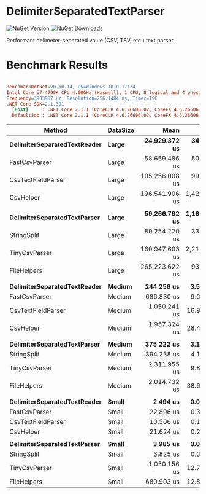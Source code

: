 # DelimiterSeparatedTextParser
[![NuGet Version](https://img.shields.io/nuget/v/DelimiterSeparatedTextParser.svg)](https://www.nuget.org/packages/DelimiterSeparatedTextParser)
[![NuGet Downloads](https://img.shields.io/nuget/dt/DelimiterSeparatedTextParser.svg)](https://www.nuget.org/packages/DelimiterSeparatedTextParser)

Performant delimeter-separated value (CSV, TSV, etc.) text parser.

# Benchmark Results
``` ini

BenchmarkDotNet=v0.10.14, OS=Windows 10.0.17134
Intel Core i7-4790K CPU 4.00GHz (Haswell), 1 CPU, 8 logical and 4 physical cores
Frequency=3903987 Hz, Resolution=256.1484 ns, Timer=TSC
.NET Core SDK=2.1.301
  [Host]     : .NET Core 2.1.1 (CoreCLR 4.6.26606.02, CoreFX 4.6.26606.05), 64bit RyuJIT
  DefaultJob : .NET Core 2.1.1 (CoreCLR 4.6.26606.02, CoreFX 4.6.26606.05), 64bit RyuJIT


```
|                       Method | DataSize |           Mean |         Error |        StdDev | Scaled | ScaledSD |      Gen 0 |     Gen 1 |     Gen 2 |   Allocated |
|----------------------------- |--------- |---------------:|--------------:|--------------:|-------:|---------:|-----------:|----------:|----------:|------------:|
| **DelimiterSeparatedTextReader** |    **Large** |  **24,929.372 us** |   **341.7452 us** |   **319.6686 us** |   **1.00** |     **0.00** |          **-** |         **-** |         **-** |         **0 B** |
|                FastCsvParser |    Large |  58,659.486 us |   507.6749 us |   474.8794 us |   2.35 |     0.03 | 11437.5000 |  187.5000 |         - |  48360656 B |
|           CsvTextFieldParser |    Large | 105,256.008 us |   990.7970 us |   926.7921 us |   4.22 |     0.06 | 44437.5000 |         - |         - | 186400144 B |
|                    CsvHelper |    Large | 196,541.906 us | 1,421.1963 us | 1,259.8534 us |   7.89 |     0.11 | 42312.5000 |         - |         - | 177611728 B |
|                              |          |                |               |               |        |          |            |           |           |             |
| **DelimiterSeparatedTextParser** |    **Large** |  **59,266.792 us** | **1,169.8543 us** | **1,251.7309 us** |   **1.00** |     **0.00** |  **2750.0000** | **1312.5000** |  **437.5000** |  **16499337 B** |
|                  StringSplit |    Large |  89,254.220 us |   336.0341 us |   280.6036 us |   1.51 |     0.03 | 19687.5000 | 4687.5000 | 1625.0000 |  88000057 B |
|                TinyCsvParser |    Large | 160,947.603 us | 2,219.3522 us | 2,075.9832 us |   2.72 |     0.07 | 64875.0000 | 4687.5000 | 1000.0000 |  25674926 B |
|                  FileHelpers |    Large | 265,223.622 us |   933.2992 us |   779.3470 us |   4.48 |     0.09 | 15187.5000 | 6500.0000 | 2062.5000 |  85322864 B |
|                              |          |                |               |               |        |          |            |           |           |             |
| **DelimiterSeparatedTextReader** |   **Medium** |     **244.256 us** |     **3.5335 us** |     **3.3053 us** |   **1.00** |     **0.00** |          **-** |         **-** |         **-** |        **96 B** |
|                FastCsvParser |   Medium |     686.830 us |     9.0364 us |     8.4526 us |   2.81 |     0.05 |   166.0156 |   83.0078 |   83.0078 |    815328 B |
|           CsvTextFieldParser |   Medium |   1,050.241 us |    16.9236 us |    15.8303 us |   4.30 |     0.08 |   443.3594 |         - |         - |   1864144 B |
|                    CsvHelper |   Medium |   1,957.324 us |    28.4206 us |    26.5846 us |   8.01 |     0.15 |   425.7813 |         - |         - |   1789016 B |
|                              |          |                |               |               |        |          |            |           |           |             |
| **DelimiterSeparatedTextParser** |   **Medium** |     **375.222 us** |     **3.1718 us** |     **2.6486 us** |   **1.00** |     **0.00** |    **38.0859** |    **1.4648** |         **-** |    **160936 B** |
|                  StringSplit |   Medium |     394.238 us |     4.1344 us |     3.6650 us |   1.05 |     0.01 |   190.4297 |   47.3633 |         - |    879984 B |
|                TinyCsvParser |   Medium |   2,311.955 us |     9.8217 us |     9.1872 us |   6.16 |     0.05 |   500.0000 |  246.0938 |   11.7188 |    330044 B |
|                  FileHelpers |   Medium |   2,014.732 us |    38.6427 us |    47.4567 us |   5.37 |     0.13 |   164.0625 |   82.0313 |         - |    871837 B |
|                              |          |                |               |               |        |          |            |           |           |             |
| **DelimiterSeparatedTextReader** |    **Small** |       **2.494 us** |     **0.0361 us** |     **0.0338 us** |   **1.00** |     **0.00** |     **0.0191** |         **-** |         **-** |        **96 B** |
|                FastCsvParser |    Small |      22.896 us |     0.3485 us |     0.3260 us |   9.18 |     0.17 |    41.6565 |   41.6565 |   41.6565 |    208784 B |
|           CsvTextFieldParser |    Small |      10.506 us |     0.1106 us |     0.0981 us |   4.21 |     0.07 |     4.4708 |         - |         - |     18784 B |
|                    CsvHelper |    Small |      21.624 us |     0.2660 us |     0.2488 us |   8.67 |     0.15 |     6.9885 |         - |         - |     29392 B |
|                              |          |                |               |               |        |          |            |           |           |             |
| **DelimiterSeparatedTextParser** |    **Small** |       **3.985 us** |     **0.0724 us** |     **0.0677 us** |   **1.00** |     **0.00** |     **0.4959** |         **-** |         **-** |      **2104 B** |
|                  StringSplit |    Small |       3.825 us |     0.0751 us |     0.1003 us |   0.96 |     0.03 |     2.0905 |         - |         - |      8784 B |
|                TinyCsvParser |    Small |   1,050.156 us |    12.7396 us |    11.2933 us | 263.60 |     5.07 |    25.3906 |   11.7188 |         - |     76532 B |
|                  FileHelpers |    Small |     680.903 us |    12.8899 us |    13.2370 us | 170.91 |     4.25 |     6.8359 |    2.9297 |         - |     31812 B |
